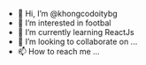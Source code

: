 - 👋 Hi, I’m @khongcodoitybg
- 👀 I’m interested in footbal
- 🌱 I’m currently learning ReactJs
- 💞️ I’m looking to collaborate on ...
- 📫 How to reach me ...

<!---
khongcodoitybg/khongcodoitybg is a ✨ special ✨ repository because its `README.md` (this file) appears on your GitHub profile.
You can click the Preview link to take a look at your changes.
--->
